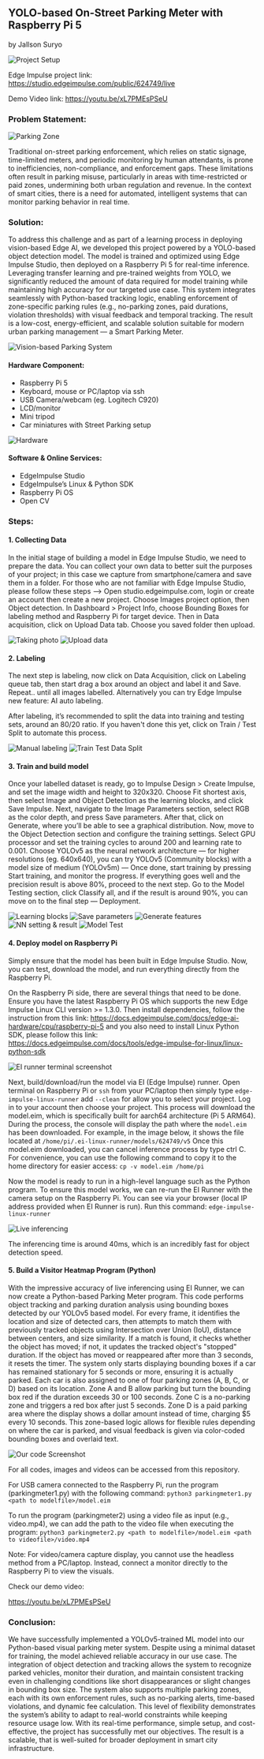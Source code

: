 ## YOLO-based On-Street Parking Meter with Raspberry Pi 5
by Jallson Suryo

![Project Setup](images/photo00.png)

Edge Impulse project link: https://studio.edgeimpulse.com/public/624749/live

Demo Video link: https://youtu.be/xL7PMEsPSeU

### Problem Statement:

![Parking Zone](images/photo01.png)

Traditional on-street parking enforcement, which relies on static signage, time-limited meters, and periodic monitoring by human attendants, is prone to inefficiencies, non-compliance, and enforcement gaps. These limitations often result in parking misuse, particularly in areas with time-restricted or paid zones, undermining both urban regulation and revenue. In the context of smart cities, there is a need for automated, intelligent systems that can monitor parking behavior in real time.

### Solution:

To address this challenge and as part of a learning process in deploying vision-based Edge AI, we developed this project powered by a YOLO-based object detection model. The model is trained and optimized using Edge Impulse Studio, then deployed on a Raspberry Pi 5 for real-time inference. Leveraging transfer learning and pre-trained weights from YOLO, we significantly reduced the amount of data required for model training while maintaining high accuracy for our targeted use case. This system integrates seamlessly with Python-based tracking logic, enabling enforcement of zone-specific parking rules (e.g., no-parking zones, paid durations, violation thresholds) with visual feedback and temporal tracking. The result is a low-cost, energy-efficient, and scalable solution suitable for modern urban parking management — a Smart Parking Meter.

![Vision-based Parking System](images/photo02.png)

#### Hardware Component:

- Raspberry Pi 5
- Keyboard, mouse or PC/laptop via ssh
- USB Camera/webcam (eg. Logitech C920)
- LCD/monitor
- Mini tripod
- Car miniatures with Street Parking setup

![Hardware](images/photo03.png)
#### Software & Online Services:

- EdgeImpulse Studio
- EdgeImpulse’s Linux & Python SDK
- Raspberry Pi OS
- Open CV

### Steps:

#### 1. Collecting Data

In the initial stage of building a model in Edge Impulse Studio, we need to prepare the data. You can collect your own data to better suit the purposes of your project; in this case we capture from smartphone/camera and save them in a folder. For those who are not familiar with Edge Impulse Studio, please follow these steps —> Open studio.edgeimpulse.com, login or create an account then create a new project. Choose Images project option, then Object detection. In Dashboard > Project Info, choose Bounding Boxes for labeling method and Raspberry Pi for target device. Then in Data acquisition, click on Upload Data tab. Choose you saved folder then upload.

![Taking photo](images/photo04.png)
![Upload data](images/photo05.png)

#### 2. Labeling

The next step is labeling, now click on Data Acquisition, click on Labeling queue tab, then start drag a box around an object and label it and Save. Repeat.. until all images labelled. Alternatively you can try Edge Impulse new feature: AI auto labeling.

After labeling, it’s recommended to split the data into training and testing sets, around an 80/20 ratio. If you haven't done this yet, click on Train / Test Split to automate this process.


![Manual labeling](images/photo06.png)
![Train Test Data Split](images/photo07.png)


#### 3. Train and build model

Once your labelled dataset is ready, go to Impulse Design > Create Impulse, and set the image width and height to 320x320. Choose Fit shortest axis, then select Image and Object Detection as the learning blocks, and click Save Impulse. Next, navigate to the Image Parameters section, select RGB as the color depth, and press Save parameters. After that, click on Generate, where you’ll be able to see a graphical distribution.
Now, move to the Object Detection section and configure the training settings. Select GPU processor and set the training cycles to around 200 and learning rate to 0.001. Choose YOLOv5 as the neural network architecture — for higher resolutions (eg. 640x640), you can try YOLOv5 (Community blocks) with a model size of medium (YOLOv5m) — Once done, start training by pressing Start training, and monitor the progress.
If everything goes well and the precision result is above 80%, proceed to the next step. Go to the Model Testing section, click Classify all, and if the result is around 90%, you can move on to the final step — Deployment.

![Learning blocks](images/photo08.png)
![Save parameters](images/photo09.png)
![Generate features](images/photo11.png)
![NN setting & result](images/photo12.png)
![Model Test](images/photo13.png)

#### 4. Deploy model on Raspberry Pi

Simply ensure that the model has been built in Edge Impulse Studio. Now, you can test, download the model, and run everything directly from the Raspberry Pi.

On the Raspberry Pi side, there are several things that need to be done. Ensure you have the latest Raspberry Pi OS which supports the new Edge Impulse Linux CLI version >= 1.3.0. Then install dependencies, follow the instruction from this link: https://docs.edgeimpulse.com/docs/edge-ai-hardware/cpu/raspberry-pi-5 and you also need to install Linux Python SDK, please follow this link: https://docs.edgeimpulse.com/docs/tools/edge-impulse-for-linux/linux-python-sdk

![EI runner terminal screenshot](images/photo14.png)

Next, build/download/run the model via EI (Edge Impulse) runner. Open terminal on Raspberry Pi or `ssh` from your PC/laptop then simply type `edge-impulse-linux-runner` add `--clean` for allow you to select your project. Log in to your account then choose your project. This process will download the model.eim, which is specifically built for aarch64 architecture (Pi 5 ARM64). During the process, the console will display the path where the `model.eim` has been downloaded. For example, in the image below, it shows the file located at `/home/pi/.ei-linux-runner/models/624749/v5`
Once this model.eim downloaded, you can cancel inference process by type ctrl C.
For convenience, you can use the following command to copy it to the home directory for easier access: `cp -v model.eim /home/pi`

Now the model is ready to run in a high-level language such as the Python program. To ensure this model works, we can re-run the EI Runner with the camera setup on the Raspberry Pi. You can see via your browser (local IP address provided when EI Runner is run). Run this command: `edge-impulse-linux-runner`

![Live inferencing](images/video01.gif)

The inferencing time is around 40ms, which is an incredibly fast for object detection speed.


#### 5. Build a Visitor Heatmap Program (Python)

With the impressive accuracy of live inferencing using EI Runner, we can now create a Python-based Parking Meter program. This code performs object tracking and parking duration analysis using bounding boxes detected by our YOLOv5 based model. For every frame, it identifies the location and size of detected cars, then attempts to match them with previously tracked objects using Intersection over Union (IoU), distance between centers, and size similarity. If a match is found, it checks whether the object has moved; if not, it updates the tracked object's "stopped" duration. If the object has moved or reappeared after more than 3 seconds, it resets the timer. The system only starts displaying bounding boxes if a car has remained stationary for 5 seconds or more, ensuring it is actually parked.
Each car is also assigned to one of four parking zones (A, B, C, or D) based on its location. Zone A and B allow parking but turn the bounding box red if the duration exceeds 30 or 100 seconds. Zone C is a no-parking zone and triggers a red box after just 5 seconds. Zone D is a paid parking area where the display shows a dollar amount instead of time, charging $5 every 10 seconds. This zone-based logic allows for flexible rules depending on where the car is parked, and visual feedback is given via color-coded bounding boxes and overlaid text.

![Our code Screenshot](images/photo15.png)

For all codes, images and videos can be accessed from this repository.

For USB camera connected to the Raspberry Pi, run the program (parkingmeter1.py) with the following command:
`python3 parkingmeter1.py <path to modelfile>/model.eim`

To run the program (parkingmeter2) using a video file as input (e.g., video.mp4), we can add the path to the video file when executing the program:
`python3 parkingmeter2.py <path to modelfile>/model.eim <path to videofile>/video.mp4`

Note:
For video/camera capture display, you cannot use the headless method from a PC/laptop. Instead, connect a monitor directly to the Raspberry Pi to view the visuals.


Check our demo video: 

https://youtu.be/xL7PMEsPSeU

### Conclusion:

We have successfully implemented a YOLOv5-trained ML model into our Python-based visual parking meter system. Despite using a minimal dataset for training, the model achieved reliable accuracy in our use case. The integration of object detection and tracking allows the system to recognize parked vehicles, monitor their duration, and maintain consistent tracking even in challenging conditions like short disappearances or slight changes in bounding box size.
The system also supports multiple parking zones, each with its own enforcement rules, such as no-parking alerts, time-based violations, and dynamic fee calculation. This level of flexibility demonstrates the system’s ability to adapt to real-world constraints while keeping resource usage low. With its real-time performance, simple setup, and cost-effective, the project has successfully met our objectives. The result is a scalable, that is well-suited for broader deployment in smart city infrastructure.

